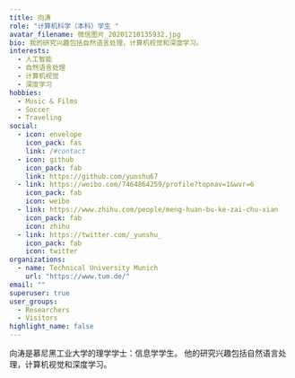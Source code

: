 ```yaml
---
title: 向涛
role: "计算机科学（本科）学生 "
avatar_filename: 微信图片_20201210135932.jpg
bio: 我的研究兴趣包括自然语言处理，计算机视觉和深度学习。
interests:
  - 人工智能
  - 自然语言处理
  - 计算机视觉
  - 深度学习
hobbies:
  - Music & Films
  - Soccer
  - Traveling
social:
  - icon: envelope
    icon_pack: fas
    link: /#contact
  - icon: github
    icon_pack: fab
    link: https://github.com/yunshu67
  - link: https://weibo.com/7464864259/profile?topnav=1&wvr=6
    icon_pack: fab
    icon: weibo
  - link: https://www.zhihu.com/people/meng-huan-bu-ke-zai-chu-xian
    icon_pack: fab
    icon: zhihu
  - link: https://twitter.com/_yunshu_
    icon_pack: fab
    icon: twitter
organizations:
  - name: Technical University Munich
    url: "https://www.tum.de/"
email: ""
superuser: true
user_groups:
  - Researchers
  - Visitors
highlight_name: false
---
```

向涛是慕尼黑工业大学的理学学士：信息学学生。 他的研究兴趣包括自然语言处理，计算机视觉和深度学习。